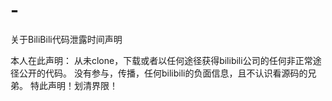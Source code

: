 # -
关于BiliBili代码泄露时间声明

本人在此声明：
从未clone，下载或者以任何途径获得bilibili公司的任何非正常途径公开的代码。
没有参与，传播，任何bilibili的负面信息，且不认识看源码的兄弟。
                                                              特此声明！划清界限！
